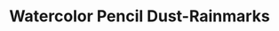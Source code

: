 ---
layout: product
title: "Watercolor Pencil Dust-Rainmarks "
price: "150" 
desc: "Drvene bojice"
img_path: "/assets/img/AK10026.webp"
brand: "AK"
available: true
special_offer: false
new: false
soon: false
cat: "060000"
subcat: "060200"
subsubcat: "00"
sifra: "AK10026"
popular: false
spec: false
---